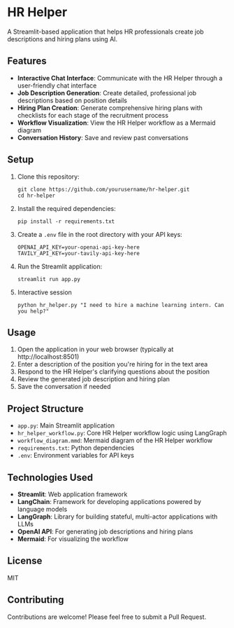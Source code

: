 # HR Helper

A Streamlit-based application that helps HR professionals create job descriptions and hiring plans using AI.

## Features

- **Interactive Chat Interface**: Communicate with the HR Helper through a user-friendly chat interface
- **Job Description Generation**: Create detailed, professional job descriptions based on position details
- **Hiring Plan Creation**: Generate comprehensive hiring plans with checklists for each stage of the recruitment process
- **Workflow Visualization**: View the HR Helper workflow as a Mermaid diagram
- **Conversation History**: Save and review past conversations

## Setup

1. Clone this repository:
   ```
   git clone https://github.com/yourusername/hr-helper.git
   cd hr-helper
   ```

2. Install the required dependencies:
   ```
   pip install -r requirements.txt
   ```

3. Create a `.env` file in the root directory with your API keys:
   ```
   OPENAI_API_KEY=your-openai-api-key-here
   TAVILY_API_KEY=your-tavily-api-key-here
   ```

4. Run the Streamlit application:
   ```
   streamlit run app.py
   ```
5. Interactive session
   ```
   python hr_helper.py "I need to hire a machine learning intern. Can you help?"
   ```
## Usage

1. Open the application in your web browser (typically at http://localhost:8501)
2. Enter a description of the position you're hiring for in the text area
3. Respond to the HR Helper's clarifying questions about the position
4. Review the generated job description and hiring plan
5. Save the conversation if needed

## Project Structure

- `app.py`: Main Streamlit application
- `hr_helper_workflow.py`: Core HR Helper workflow logic using LangGraph
- `workflow_diagram.mmd`: Mermaid diagram of the HR Helper workflow
- `requirements.txt`: Python dependencies
- `.env`: Environment variables for API keys

## Technologies Used

- **Streamlit**: Web application framework
- **LangChain**: Framework for developing applications powered by language models
- **LangGraph**: Library for building stateful, multi-actor applications with LLMs
- **OpenAI API**: For generating job descriptions and hiring plans
- **Mermaid**: For visualizing the workflow

## License

MIT

## Contributing

Contributions are welcome! Please feel free to submit a Pull Request.
